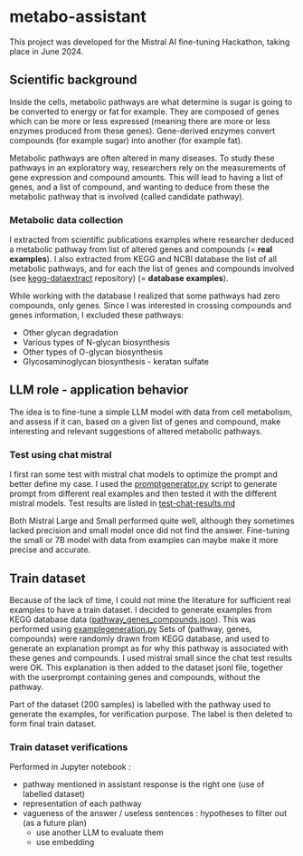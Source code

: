 # metabo-assistant

This project was developed for the Mistral AI fine-tuning Hackathon, taking place in June 2024.

## Scientific background

Inside the cells, metabolic pathways are what determine is sugar is going to be converted to energy or fat for example.
They are composed of genes which can be more or less expressed (meaning there are more or less enzymes produced from
these genes). Gene-derived enzymes convert compounds (for example sugar) into another (for example fat).

Metabolic pathways are often altered in many diseases. To study these pathways in an exploratory way, researchers rely
on the measurements of gene expression and compound amounts. This will lead to having a list of genes, and a list of
compound, and wanting to deduce from these the metabolic pathway that is involved (called candidate pathway).

### Metabolic data collection

I extracted from scientific publications examples where researcher deduced a metabolic pathway from list of altered
genes and compounds (= **real examples**).
I also extracted from KEGG and NCBI database the list of all metabolic pathways, and for each the list of genes and
compounds involved (see [kegg-dataextract](https://github.com/csdevignes/kegg-dataextract) repository)
(= **database examples**).

While working with the database I realized that some pathways had zero compounds, only genes. Since I was interested
in crossing compounds and genes information, I excluded these pathways:
* Other glycan degradation
* Various types of N-glycan biosynthesis
* Other types of O-glycan biosynthesis
* Glycosaminoglycan biosynthesis - keratan sulfate

## LLM role - application behavior

The idea is to fine-tune a simple LLM model with data from cell metabolism, and assess if it can, based on a given list
of genes and compound, make interesting and relevant suggestions of altered metabolic pathways.

### Test using chat mistral

I first ran some test with mistral chat models to optimize the prompt and better define my case.
I used the [promptgenerator.py](promptgenerator.py) script to generate prompt from different real examples and then
tested it with the different mistral models. Test results are listed in [test-chat-results.md](prompts/test_chat_results.md)

Both Mistral Large and Small performed quite well, although they sometimes lacked precision and small model once did not
find the answer. Fine-tuning the small or 7B model with data from examples can maybe make it more precise
and accurate.

## Train dataset

Because of the lack of time, I could not mine the literature for sufficient real examples to have a train dataset.
I decided to generate examples from KEGG database data ([pathway_genes_compounds.json](prompts/pathway_genes_compounds.json)).
This was performed using [examplegeneration.py](examplegeneration.py)
Sets of (pathway, genes, compounds) were randomly drawn from KEGG database, and used to generate an explanation prompt
as for why this pathway is associated with these genes and compounds. I used mistral small since the chat test results
were OK. This explanation is then added to the dataset jsonl file, together with the userprompt containing genes
and compounds, without the pathway.

Part of the dataset (200 samples) is labelled with the pathway used to generate the examples, for verification purpose.
The label is then deleted to form final train dataset.

### Train dataset verifications

Performed in Jupyter notebook :
* pathway mentioned in assistant response is the right one (use of labelled dataset)
* representation of each pathway
* vagueness of the answer / useless sentences : hypotheses to filter out (as a future plan)
  * use another LLM to evaluate them
  * use embedding


